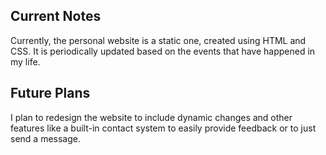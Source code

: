 ## Current Notes
Currently, the personal website is a static one, created using HTML and CSS. It is periodically updated based on the events that have happened in my life.

## Future Plans
I plan to redesign the website to include dynamic changes and other features like a built-in contact system to easily provide feedback or to just send a message.
